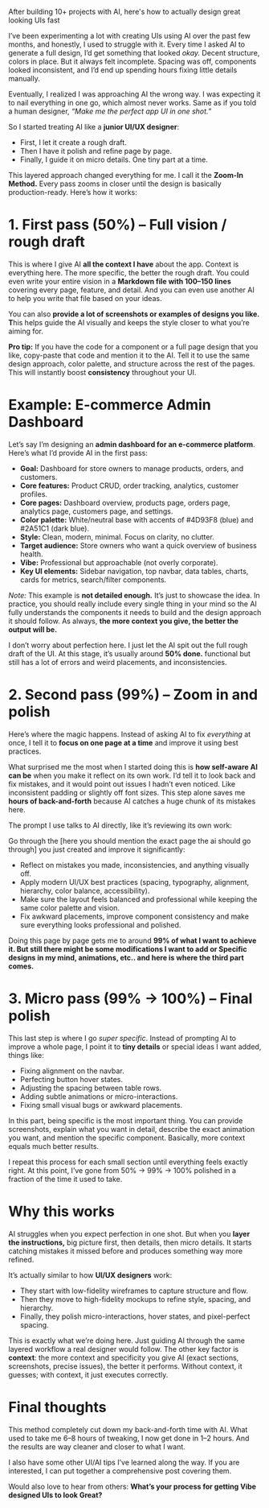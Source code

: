 After building 10+ projects with AI, here's how to actually design great looking UIs fast

I’ve been experimenting a lot with creating UIs using AI over the past few months, and honestly, I used to struggle with it. Every time I asked AI to generate a full design, I’d get something that looked *okay.* Decent structure, colors in place. But it always felt incomplete. Spacing was off, components looked inconsistent, and I’d end up spending hours fixing little details manually.

Eventually, I realized I was approaching AI the wrong way. I was expecting it to nail everything in one go, which almost never works. Same as if you told a human designer, *“Make me the perfect app UI in one shot.”*

So I started treating AI like a **junior UI/UX designer**:

* First, I let it create a rough draft.
* Then I have it polish and refine page by page.
* Finally, I guide it on micro details. One tiny part at a time.

This layered approach changed everything for me. I call it the **Zoom-In Method.** Every pass zooms in closer until the design is basically production-ready. Here’s how it works:

# 1. First pass (50%) – Full vision / rough draft

This is where I give AI **all the context I have** about the app. Context is everything here. The more specific, the better the rough draft. You could even write your entire vision in a **Markdown file with 100–150 lines** covering every page, feature, and detail. And you can even use another AI to help you write that file based on your ideas.

You can also **provide a lot of screenshots or examples of designs you like. T**his helps guide the AI visually and keeps the style closer to what you’re aiming for.

**Pro tip:** If you have the code for a component or a full page design that you like, copy-paste that code and mention it to the AI. Tell it to use the same design approach, color palette, and structure across the rest of the pages. This will instantly boost **consistency** throughout your UI.

# Example: E-commerce Admin Dashboard

Let’s say I’m designing an **admin dashboard for an e-commerce platform**. Here’s what I’d provide AI in the first pass:

* **Goal:** Dashboard for store owners to manage products, orders, and customers.
* **Core features:** Product CRUD, order tracking, analytics, customer profiles.
* **Core pages:** Dashboard overview, products page, orders page, analytics page, customers page, and settings.
* **Color palette:** White/neutral base with accents of #4D93F8 (blue) and #2A51C1 (dark blue).
* **Style:** Clean, modern, minimal. Focus on clarity, no clutter.
* **Target audience:** Store owners who want a quick overview of business health.
* **Vibe:** Professional but approachable (not overly corporate).
* **Key UI elements:** Sidebar navigation, top navbar, data tables, charts, cards for metrics, search/filter components.

*Note:* This example is **not detailed enough.** It’s just to showcase the idea. In practice, you should really include every single thing in your mind so the AI fully understands the components it needs to build and the design approach it should follow. As always, **the more context you give, the better the output will be.**

I don’t worry about perfection here. I just let the AI spit out the full rough draft of the UI. At this stage, it’s usually around **50% done.** functional but still has a lot of errors and weird placements, and inconsistencies.

# 2. Second pass (99%) – Zoom in and polish

Here’s where the magic happens. Instead of asking AI to fix *everything* at once, I tell it to **focus on one page at a time** and improve it using best practices.

What surprised me the most when I started doing this is **how self-aware AI can be** when you make it reflect on its own work. I’d tell it to look back and fix mistakes, and it would point out issues I hadn’t even noticed. Like inconsistent padding or slightly off font sizes. This step alone saves me **hours of back-and-forth** because AI catches a huge chunk of its mistakes here.

The prompt I use talks to AI directly, like it’s reviewing its own work:

Go through the \[here you should mention the exact page the ai should go through\] you just created and improve it significantly:

* Reflect on mistakes you made, inconsistencies, and anything visually off.
* Apply modern UI/UX best practices (spacing, typography, alignment, hierarchy, color balance, accessibility).
* Make sure the layout feels balanced and professional while keeping the same color palette and vision.
* Fix awkward placements, improve component consistency and make sure everything looks professional and polished.

Doing this page by page gets me to around **99% of what I want to achieve it. But still there might be some modifications I want to add or Specific designs in my mind, animations, etc.. and here is where the third part comes.**

# 3. Micro pass (99% → 100%) – Final polish

This last step is where I go *super specific*. Instead of prompting AI to improve a whole page, I point it to **tiny details** or special ideas I want added, things like:

* Fixing alignment on the navbar.
* Perfecting button hover states.
* Adjusting the spacing between table rows.
* Adding subtle animations or micro-interactions.
* Fixing small visual bugs or awkward placements.

In this part, being specific is the most important thing. You can provide screenshots, explain what you want in detail, describe the exact animation you want, and mention the specific component. Basically, more context equals much better results.

I repeat this process for each small section until everything feels exactly right. At this point, I’ve gone from 50% → 99% → 100% polished in a fraction of the time it used to take.

# Why this works

AI struggles when you expect perfection in one shot. But when you **layer the instructions,** big picture first, then details, then micro details. It starts catching mistakes it missed before and produces something way more refined.

It’s actually similar to how **UI/UX designers** work:

* They start with low-fidelity wireframes to capture structure and flow.
* Then they move to high-fidelity mockups to refine style, spacing, and hierarchy.
* Finally, they polish micro-interactions, hover states, and pixel-perfect spacing.

This is exactly what we’re doing here. Just guiding AI through the same layered workflow a real designer would follow. The other key factor is **context**: the more context and specificity you give AI (exact sections, screenshots, precise issues), the better it performs. Without context, it guesses; with context, it just executes correctly.

# Final thoughts

This method completely cut down my back-and-forth time with AI. What used to take me 6–8 hours of tweaking, I now get done in 1–2 hours. And the results are way cleaner and closer to what I want.

I also have some other UI/AI tips I’ve learned along the way. If you are interested, I can put together a comprehensive post covering them.

Would also love to hear from others: **What’s your process for getting Vibe designed UIs to look Great?**